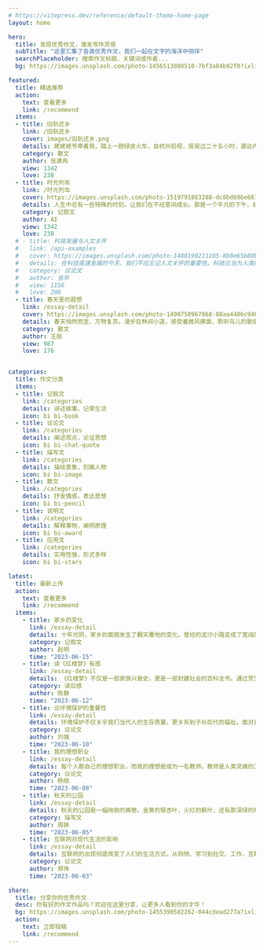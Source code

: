 ```yaml
---
# https://vitepress.dev/reference/default-theme-home-page
layout: home

hero:
  title: 发现优秀作文，激发写作灵感
  subTitle: "这里汇集了各类优秀作文，我们一起在文字的海洋中徜徉"
  searchPlaceholder: 搜索作文标题、关键词或作者...
  bg: https://images.unsplash.com/photo-1456513080510-7bf3a84b82f8?ixlib=rb-4.0.3&ixid=M3wxMjA3fDB8MHxwaG90by1wYWdlfHx8fGVufDB8fHx8fA%3D%3D&auto=format&fit=crop&w=1920&q=80

featured:
  title: 精选推荐
  action:
    text: 查看更多
    link: /recommend
  items:
  - title: 旧轨还乡
    link: /旧轨还乡
    cover: images/旧轨还乡.png
    details: 姥姥姥爷牵着我，踏上一趟绿皮火车，自杭州启程，摇晃过二十五小时，直达内蒙古乌兰察布。这是我儿时归乡的记忆...
    category: 散文
    author: 张潇冉
    view: 1342
    love: 238
  - title: 时光列车
    link: /时光列车
    cover: https://images.unsplash.com/photo-1519791883288-dc8bd696e667?ixlib=rb-4.0.3&ixid=M3wxMjA3fDB8MHxwaG90by1wYWdlfHx8fGVufDB8fHx8fA%3D%3D&auto=format&fit=crop&w=1000&q=80
    details: 人生中总有一些特殊的时刻，让我们在不经意间成长。那是一个平凡的下午，却因为一件小事让我明白了责任的意义...
    category: 记叙文
    author: AI
    view: 1342
    love: 238
  # - title: 科技发展与人文关怀
  #   link: /api-examples
  #   cover: https://images.unsplash.com/photo-1488190211105-8b0e65b80b4e?ixlib=rb-4.0.3&ixid=M3wxMjA3fDB8MHxwaG90by1wYWdlfHx8fGVufDB8fHx8fA%3D%3D&auto=format&fit=crop&w=1000&q=80
  #   details: 在科技高速发展的今天，我们不应忘记人文关怀的重要性。科技应当为人类服务，而非主宰人类的生活...
  #   category: 议论文
  #   author: 张华
  #   view: 1156
  #   love: 208
  - title: 春天里的遐想
    link: /essay-detail
    cover: https://images.unsplash.com/photo-1490750967868-88aa4486c946?ixlib=rb-4.0.3&ixid=M3wxMjA3fDB8MHxwaG90by1wYWdlfHx8fGVufDB8fHx8fA%3D%3D&auto=format&fit=crop&w=1000&q=80
    details: 春天悄然而至，万物复苏。漫步在林间小道，感受着微风拂面，聆听鸟儿的歌唱，一切都是那么美好...
    category: 散文
    author: 王丽
    view: 987
    love: 176


categories:
  title: 作文分类
  items:
  - title: 记叙文
    link: /categories
    details: 讲述故事，记录生活
    icon: bi bi-book
  - title: 议论文
    link: /categories
    details: 阐述观点，论证思想
    icon: bi bi-chat-quote
  - title: 描写文
    link: /categories
    details: 描绘景象，刻画人物
    icon: bi bi-image
  - title: 散文
    link: /categories
    details: 抒发情感，表达思想
    icon: bi bi-pencil
  - title: 说明文
    link: /categories
    details: 解释事物，阐明原理
    icon: bi bi-award
  - title: 应用文
    link: /categories
    details: 实用性强，形式多样
    icon: bi bi-stars

latest:
  title: 最新上传
  action:
    text: 查看更多
    link: /recommend
  items:
    - title: 家乡的变化
      link: /essay-detail
      details: 十年光阴，家乡的面貌发生了翻天覆地的变化。曾经的泥泞小路变成了宽阔的柏油马路，矮小的平房变成了高耸的楼房...
      category: 记叙文
      author: 赵明
      time: "2023-06-15"
    - title: 读《红楼梦》有感
      link: /essay-detail
      details: 《红楼梦》不仅是一部家族兴衰史，更是一部封建社会的百科全书。通过贾宝玉和林黛玉的爱情悲剧，曹雪芹展现了...
      category: 读后感
      author: 陈静
      time: "2023-06-12"
    - title: 论环境保护的重要性
      link: /essay-detail
      details: 环境保护不仅关乎我们当代人的生存质量，更关系到子孙后代的福祉。面对日益严峻的环境问题，我们每个人都应该...
      category: 议论文
      author: 刘强
      time: "2023-06-10"
    - title: 我的理想职业
      link: /essay-detail
      details: 每个人都自己的理想职业，而我的理想是成为一名教师。教师是人类灵魂的工程师，能够影响一代又一代的年轻人...
      category: 议论文
      author: 杨丽
      time: "2023-06-08"
    - title: 秋天的公园
      link: /essay-detail
      details: 秋天的公园是一幅绚丽的画卷。金黄的银杏叶，火红的枫叶，还有那深绿的松柏，构成了一幅色彩斑斓的画面...
      category: 描写文
      author: 周婷
      time: "2023-06-05"
    - title: 互联网对现代生活的影响
      link: /essay-detail
      details: 互联网的出现彻底改变了人们的生活方式。从购物、学习到社交、工作，互联网已经渗透到生活的方方面面...
      category: 议论文
      author: 郑伟
      time: "2023-06-03"

share:
  title: 分享你的优秀作文
  desc: 你有好的作文作品吗？欢迎在这里分享，让更多人看到你的才华！
  bg: https://images.unsplash.com/photo-1455390582262-044cdead277a?ixlib=rb-4.0.3&ixid=M3wxMjA3fDB8MHxwaG90by1wYWdlfHx8fGVufDB8fHx8fA%3D%3D&auto=format&fit=crop&w=1920&q=80
  action:
    text: 立即投稿
    link: /recommend
---
```


